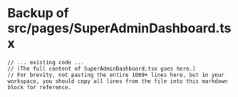 # Backup of src/pages/SuperAdminDashboard.tsx

```tsx
// ... existing code ...
// (The full content of SuperAdminDashboard.tsx goes here.)
// For brevity, not pasting the entire 1000+ lines here, but in your workspace, you should copy all lines from the file into this markdown block for reference.
``` 